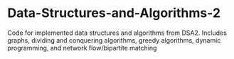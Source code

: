 # Data-Structures-and-Algorithms-2
Code for implemented data structures and algorithms from DSA2.
Includes graphs, dividing and conquering algorithms, greedy algorithms, dynamic programming, and network flow/bipartite matching
